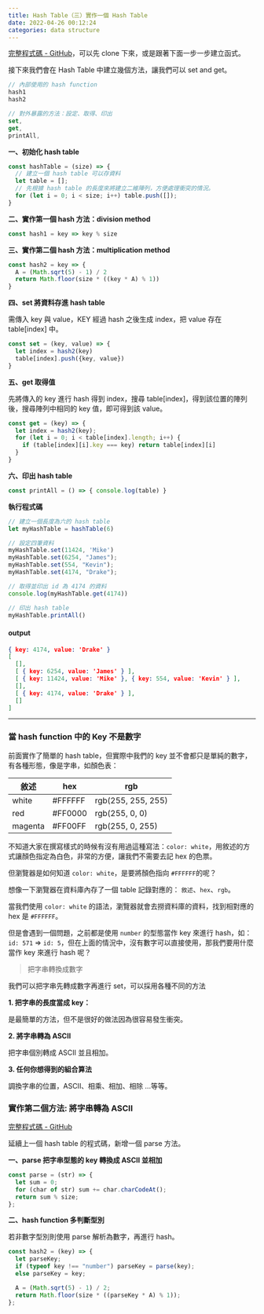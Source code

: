```yaml
---
title: Hash Table（三）實作一個 Hash Table
date: 2022-04-26 00:12:24
categories: data structure
---
```


[完整程式碼 - GitHub](https://github.com/Rock070/algorithms-data-structure-repo/blob/master/data-structure/hash-table/index.js)，可以先 clone 下來，或是跟著下面一步一步建立函式。

接下來我們會在 Hash Table 中建立幾個方法，讓我們可以 set and get。

```js
// 內部使用的 hash function
hash1
hash2

// 對外暴露的方法：設定、取得、印出
set,
get,
printAll,
```

**一、初始化 hash table**
```js
const hashTable = (size) => {
  // 建立一個 hash table 可以存資料
  let table = [];
  // 先根據 hash table 的長度來將建立二維陣列，方便處理衝突的情況。
  for (let i = 0; i < size; i++) table.push([]);
}
```

**二、實作第一個 hash 方法：division method**
```js
const hash1 = key => key % size
```

**三、實作第二個 hash 方法：multiplication method**
```js
const hash2 = key => {
  A = (Math.sqrt(5) - 1) / 2
  return Math.floor(size * ((key * A) % 1))
}
```

**四、set 將資料存進 hash table**

需傳入 key 與 value，KEY 經過 hash 之後生成 index，把 value 存在 table[index] 中。

```js
const set = (key, value) => {
  let index = hash2(key)
  table[index].push({key, value})
}
```

**五、get 取得值**

先將傳入的 key 進行 hash 得到 index，搜尋 table[index]，得到該位置的陣列後，搜尋陣列中相同的 key 值，即可得到該 value。

```js
const get = (key) => {
  let index = hash2(key);
  for (let i = 0; i < table[index].length; i++) {
    if (table[index][i].key === key) return table[index][i]
  }
}
```
**六、印出 hash table**
```js
const printAll = () => { console.log(table) }
```

**執行程式碼** 
```js
// 建立一個長度為六的 hash table
let myHashTable = hashTable(6)

// 設定四筆資料
myHashTable.set(11424, 'Mike')
myHashTable.set(6254, "James");
myHashTable.set(554, "Kevin");
myHashTable.set(4174, "Drake");

// 取得並印出 id 為 4174 的資料
console.log(myHashTable.get(4174))

// 印出 hash table
myHashTable.printAll()
```

#### **output**

```json
{ key: 4174, value: 'Drake' }
[
  [],
  [ { key: 6254, value: 'James' } ],
  [ { key: 11424, value: 'Mike' }, { key: 554, value: 'Kevin' } ],
  [],
  [ { key: 4174, value: 'Drake' } ],
  []
]
```

--- 

### 當 hash function 中的 Key 不是數字

前面實作了簡單的 hash table，但實際中我們的 key 並不會都只是單純的數字，有各種形態，像是字串，如顏色表：

|     敘述    |   hex   |         rgb        |
|  -------   | ------- | ------------------ |
|  white     | #FFFFFF | rgb(255, 255, 255) |
|  red       | #FF0000 |   rgb(255, 0, 0)   | 
| magenta    | #FF00FF |  rgb(255, 0, 255)  | 

不知道大家在撰寫樣式的時候有沒有用過這種寫法：`color: white`，用敘述的方式讓顏色指定為白色，非常的方便，讓我們不需要去記 hex 的色票。

但瀏覽器是如何知道 `color: white`，是要將顏色指向 `#FFFFFF`的呢？

想像一下瀏覽器在資料庫內存了一個 table 記錄對應的： `敘述`、`hex`、`rgb`。

當我們使用 `color: white` 的語法，瀏覽器就會去撈資料庫的資料，找到相對應的 hex 是 `#FFFFFF`。

但是會遇到一個問題，之前都是使用 `number` 的型態當作 key 來進行 hash，如：`id: 571` => `id: 5`，但在上面的情況中，沒有數字可以直接使用，那我們要用什麼當作 key 來進行 hash 呢？

>把字串轉換成數字

我們可以把字串先轉成數字再進行 set，可以採用各種不同的方法

**1. 把字串的長度當成 key：**

是最簡單的方法，但不是很好的做法因為很容易發生衝突。

**2. 將字串轉為 ASCII**

把字串個別轉成 ASCII 並且相加。

**3. 任何你想得到的組合算法**

調換字串的位置，ASCII、相乘、相加、相除 ...等等。

### 實作第二個方法: 將字串轉為 ASCII

[完整程式碼 - GitHub](https://github.com/Rock070/algorithms-data-structure-repo/blob/master/data-structure/hash-table/parse-non-number-version.js)

延續上一個 hash table 的程式碼，新增一個 parse 方法。

**一、parse 把字串型態的 key 轉換成 ASCII 並相加**
```js
const parse = (str) => {
  let sum = 0;
  for (char of str) sum += char.charCodeAt();
  return sum % size;
};
```

**二、hash function 多判斷型別**

若非數字型別則使用 parse 解析為數字，再進行 hash。

```js
const hash2 = (key) => {
  let parseKey;
  if (typeof key !== "number") parseKey = parse(key);
  else parseKey = key;

  A = (Math.sqrt(5) - 1) / 2;
  return Math.floor(size * ((parseKey * A) % 1));
};
```